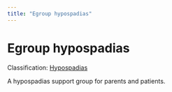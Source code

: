 ```yaml
---
title: "Egroup hypospadias"
---
```


Egroup hypospadias
==================

Classification: [Hypospadias][1]

A hypospadias support group for parents and patients.


[1]: /taxonomy/term/16




